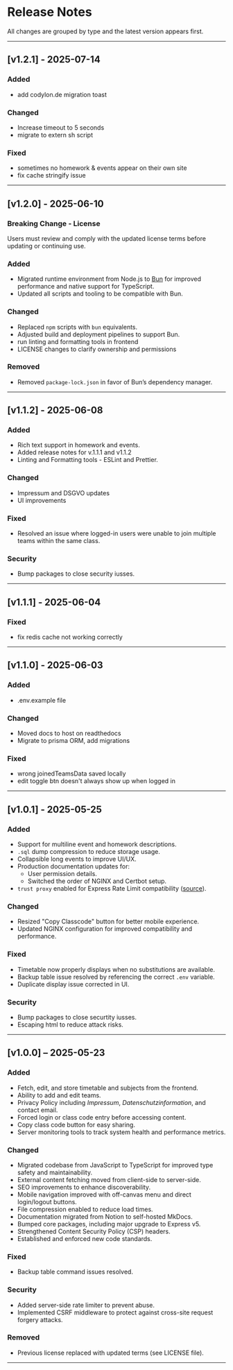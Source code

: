 # Release Notes

All changes are grouped by type and the latest version appears first.

---

## \[v1.2.1] - 2025-07-14

### Added

* add codylon.de migration toast

### Changed

* Increase timeout to 5 seconds
* migrate to extern sh script

### Fixed

* sometimes no homework & events appear on their own site
* fix cache stringify issue

---

## \[v1.2.0] - 2025-06-10

### Breaking Change - License

Users must review and comply with the updated license terms before updating or continuing use.

### Added

* Migrated runtime environment from Node.js to [Bun](https://bun.sh) for improved performance and native support for TypeScript.
* Updated all scripts and tooling to be compatible with Bun.

### Changed

* Replaced `npm` scripts with `bun` equivalents.
* Adjusted build and deployment pipelines to support Bun.
* run linting and formatting tools in frontend
* LICENSE changes to clarify ownership and permissions

### Removed

* Removed `package-lock.json` in favor of Bun’s dependency manager.

---

## \[v1.1.2] - 2025-06-08

### Added

* Rich text support in homework and events.
* Added release notes for v.1.1.1 and v1.1.2
* Linting and Formatting tools -  ESLint and Prettier.

### Changed

* Impressum and DSGVO updates
* UI improvements

### Fixed

* Resolved an issue where logged-in users were unable to join multiple teams within the same class.

### Security

* Bump packages to close security iusses.

---

## \[v1.1.1] - 2025-06-04

### Fixed

* fix redis cache not working correctly

---

## \[v1.1.0] - 2025-06-03

### Added

* .env.example file

### Changed

* Moved docs to host on readthedocs
* Migrate to prisma ORM, add migrations

### Fixed

* wrong joinedTeamsData saved locally
* edit toggle btn doesn't always show up when logged in

---

## \[v1.0.1] - 2025-05-25

### Added

* Support for multiline event and homework descriptions.
* `.sql` dump compression to reduce storage usage.
* Collapsible long events to improve UI/UX.
* Production documentation updates for:
  * User permission details.
  * Switched the order of NGINX and Certbot setup.
* `trust proxy` enabled for Express Rate Limit compatibility ([source](https://express-rate-limit.mintlify.app/guides/troubleshooting-proxy-issues)).

### Changed

* Resized "Copy Classcode" button for better mobile experience.
* Updated NGINX configuration for improved compatibility and performance.

### Fixed

* Timetable now properly displays when no substitutions are available.
* Backup table issue resolved by referencing the correct `.env` variable.
* Duplicate display issue corrected in UI.

### Security

* Bump packages to close securtity iusses.
* Escaping html to reduce attack risks.

---

## \[v1.0.0] – 2025-05-23

### Added

* Fetch, edit, and store timetable and subjects from the frontend.
* Ability to add and edit teams.
* Privacy Policy including *Impressum*, *Datenschutzinformation*, and contact email.
* Forced login or class code entry before accessing content.
* Copy class code button for easy sharing.
* Server monitoring tools to track system health and performance metrics.

### Changed

* Migrated codebase from JavaScript to TypeScript for improved type safety and maintainability.
* External content fetching moved from client-side to server-side.
* SEO improvements to enhance discoverability.
* Mobile navigation improved with off-canvas menu and direct login/logout buttons.
* File compression enabled to reduce load times.
* Documentation migrated from Notion to self-hosted MkDocs.
* Bumped core packages, including major upgrade to Express v5.
* Strengthened Content Security Policy (CSP) headers.
* Established and enforced new code standards.

### Fixed

* Backup table command issues resolved.

### Security

* Added server-side rate limiter to prevent abuse.
* Implemented CSRF middleware to protect against cross-site request forgery attacks.

### Removed

* Previous license replaced with updated terms (see LICENSE file).

---
